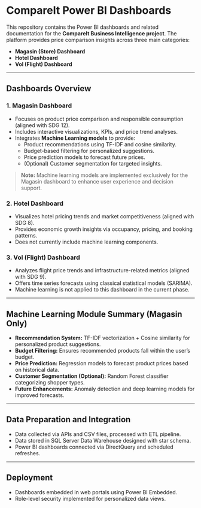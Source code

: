 # CompareIt Power BI Dashboards

This repository contains the Power BI dashboards and related documentation for the **CompareIt Business Intelligence project**. The platform provides price comparison insights across three main categories:

- **Magasin (Store) Dashboard**  
- **Hotel Dashboard**  
- **Vol (Flight) Dashboard**

---

## Dashboards Overview

### 1. Magasin Dashboard  
- Focuses on product price comparison and responsible consumption (aligned with SDG 12).  
- Includes interactive visualizations, KPIs, and price trend analyses.  
- Integrates **Machine Learning models** to provide:  
  - Product recommendations using TF-IDF and cosine similarity.  
  - Budget-based filtering for personalized suggestions.  
  - Price prediction models to forecast future prices.  
  - (Optional) Customer segmentation for targeted insights.  

> **Note:** Machine learning models are implemented exclusively for the Magasin dashboard to enhance user experience and decision support.

### 2. Hotel Dashboard  
- Visualizes hotel pricing trends and market competitiveness (aligned with SDG 8).  
- Provides economic growth insights via occupancy, pricing, and booking patterns.  
- Does not currently include machine learning components.

### 3. Vol (Flight) Dashboard  
- Analyzes flight price trends and infrastructure-related metrics (aligned with SDG 9).  
- Offers time series forecasts using classical statistical models (SARIMA).  
- Machine learning is not applied to this dashboard in the current phase.

---

## Machine Learning Module Summary (Magasin Only)

- **Recommendation System:** TF-IDF vectorization + Cosine similarity for personalized product suggestions.  
- **Budget Filtering:** Ensures recommended products fall within the user’s budget.  
- **Price Prediction:** Regression models to forecast product prices based on historical data.  
- **Customer Segmentation (Optional):** Random Forest classifier categorizing shopper types.  
- **Future Enhancements:** Anomaly detection and deep learning models for improved forecasts.

---

## Data Preparation and Integration

- Data collected via APIs and CSV files, processed with ETL pipeline.  
- Data stored in SQL Server Data Warehouse designed with star schema.  
- Power BI dashboards connected via DirectQuery and scheduled refreshes.

---

## Deployment

- Dashboards embedded in web portals using Power BI Embedded.  
- Role-level security implemented for personalized data views.
